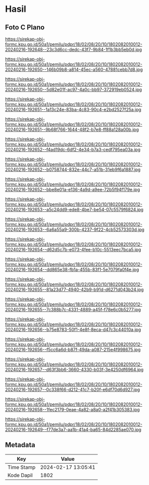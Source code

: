 # Hasil

## Foto C Plano

https://sirekap-obj-formc.kpu.go.id/50a1/pemilu/pdpr/18/02/08/20/10/1802082010012-20240216-192648--23c3d6cc-dedc-43f7-9b84-1f1b3bb5eb0d.jpg

https://sirekap-obj-formc.kpu.go.id/50a1/pemilu/pdpr/18/02/08/20/10/1802082010012-20240216-192650--146b09b8-a814-45ec-a560-47881cebb7d8.jpg

https://sirekap-obj-formc.kpu.go.id/50a1/pemilu/pdpr/18/02/08/20/10/1802082010012-20240216-192650--5d82e01f-ac97-4a0c-bb97-372919eb0524.jpg

https://sirekap-obj-formc.kpu.go.id/50a1/pemilu/pdpr/18/02/08/20/10/1802082010012-20240216-192651--1a13c24e-83ba-4c83-90c4-e2bd2527f25a.jpg

https://sirekap-obj-formc.kpu.go.id/50a1/pemilu/pdpr/18/02/08/20/10/1802082010012-20240216-192651--9b68f766-1644-48f2-b7e8-ff88a128a00b.jpg

https://sirekap-obj-formc.kpu.go.id/50a1/pemilu/pdpr/18/02/08/20/10/1802082010012-20240216-192652--f4ad19dc-6df2-4e34-b7a3-cedf795ea03a.jpg

https://sirekap-obj-formc.kpu.go.id/50a1/pemilu/pdpr/18/02/08/20/10/1802082010012-20240216-192652--b0758744-832e-44c7-a51b-31eb9f6a1887.jpg

https://sirekap-obj-formc.kpu.go.id/50a1/pemilu/pdpr/18/02/08/20/10/1802082010012-20240216-192652--bbe8e01a-e136-4a9d-a9ee-72b5f94f179e.jpg

https://sirekap-obj-formc.kpu.go.id/50a1/pemilu/pdpr/18/02/08/20/10/1802082010012-20240216-192653--a5c24dd9-ede8-4be7-be54-07c5579f6824.jpg

https://sirekap-obj-formc.kpu.go.id/50a1/pemilu/pdpr/18/02/08/20/10/1802082010012-20240216-192653--6a6a55a9-300b-4237-9f22-4cb52573303d.jpg

https://sirekap-obj-formc.kpu.go.id/50a1/pemilu/pdpr/18/02/08/20/10/1802082010012-20240216-192654--d62d5c7b-e073-4fee-b10c-5513eec7bca5.jpg

https://sirekap-obj-formc.kpu.go.id/50a1/pemilu/pdpr/18/02/08/20/10/1802082010012-20240216-192654--dd865e38-fb1a-455b-83f1-5e7079fa0f4e.jpg

https://sirekap-obj-formc.kpu.go.id/50a1/pemilu/pdpr/18/02/08/20/10/1802082010012-20240216-192655--81a23d77-4940-42b9-b91d-d6271d043b24.jpg

https://sirekap-obj-formc.kpu.go.id/50a1/pemilu/pdpr/18/02/08/20/10/1802082010012-20240216-192655--7c388b7c-4331-4889-a45f-f78e6c0b5277.jpg

https://sirekap-obj-formc.kpu.go.id/50a1/pemilu/pdpr/18/02/08/20/10/1802082010012-20240216-192656--b75e8783-50f1-4e8f-8eca-d47c3c44010a.jpg

https://sirekap-obj-formc.kpu.go.id/50a1/pemilu/pdpr/18/02/08/20/10/1802082010012-20240216-192656--f5cc6a6d-b87f-49da-a087-215e4f998675.jpg

https://sirekap-obj-formc.kpu.go.id/50a1/pemilu/pdpr/18/02/08/20/10/1802082010012-20240216-192657--d63f3bb6-3660-4330-b03f-3e4250df6964.jpg

https://sirekap-obj-formc.kpu.go.id/50a1/pemilu/pdpr/18/02/08/20/10/1802082010012-20240216-192657--0c338f66-d212-41c7-b20f-e6df70d6d927.jpg

https://sirekap-obj-formc.kpu.go.id/50a1/pemilu/pdpr/18/02/08/20/10/1802082010012-20240216-192658--1fec2179-0eae-4a82-a8a0-a2f41b305383.jpg

https://sirekap-obj-formc.kpu.go.id/50a1/pemilu/pdpr/18/02/08/20/10/1802082010012-20240216-192649--f77de3a7-aa1b-41a4-ba65-84d2285ae070.jpg


## Metadata

| Key        | Value               |
| ---------- | ------------------- |
| Time Stamp | 2024-02-17 13:05:41 |
| Kode Dapil | 1802                |



